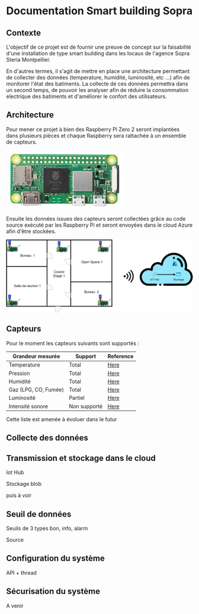# Documentation Smart building Sopra

## Contexte

L'objectif de ce projet est de fournir une preuve de concept sur la faisabilité d'une installation de type smart building dans les locaux de l'agence Sopra Steria Montpellier.

En d'autres termes, il s'agit de mettre en place une architecture permettant de collecter des données (temperature, humidité, luminosité, etc ...) afin de monitorer l'état des batiments. La collecte de ces données permettra dans un second temps, de pouvoir les analyser afin de réduire la consommation electrique des batiments et d'améliorer le confort des utilisateurs. 

## Architecture

Pour mener ce projet à bien des Raspberry Pi Zero 2 seront implantées dans plusieurs pièces et chaque Raspberry sera rattachée à un ensemble de capteurs.

![Rpi](./docs/rpi.jfif)

Ensuite les données issues des capteurs seront collectées grâce au code source exécuté par les Raspberry Pi et seront envoyées dans le cloud Azure afin d'être stockées.

![Architecture](./docs/architecture2.png)

## Capteurs

Pour le moment les capteurs suivants sont supportés :


| Grandeur mesurée     | Support      | Reference                                                                             |
| -------------------- | ------------ | ------------------------------------------------------------------------------------- |
| Temperature          | Total        | [Here](https://docs.sunfounder.com/projects/sensorkit-v2-pi/en/latest/lesson_18.html) |
| Pression             | Total        | [Here](https://learn.sunfounder.com/lesson-31-barometer/)                             |
| Humidité             | Total        | [Here](https://learn.sunfounder.com/lesson-28-humiture-sensor/)                       |
| Gaz (LPG, CO, Fumée) | Total        | [Here](https://docs.sunfounder.com/projects/sensorkit-v2-pi/en/latest/lesson_22.html) |
| Luminosité           | Partiel      | [Here](https://learn.sunfounder.com/lesson-20-photoresistor-module-2/)                |
| Intensité sonore     | Non supporté | [Here](https://learn.sunfounder.com/lesson-19-sound-sensor-2/)                        |

Cette liste est amenée à évoluer dans le futur


## Collecte des données

## Transmission et stockage dans le cloud 

Iot Hub

Stockage blob

puis à voir

## Seuil de données

Seuils de 3 types bon, info, alarm

Source

## Configuration du système

API + thread

## Sécurisation du système

A venir